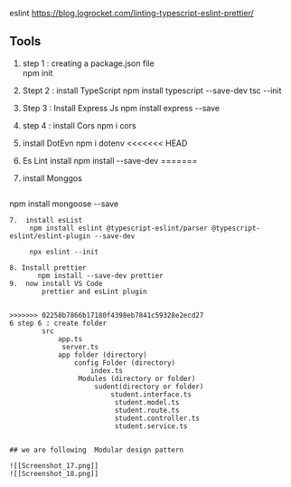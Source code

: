 
eslint  https://blog.logrocket.com/linting-typescript-eslint-prettier/

## Tools 

1.  step 1 : creating a package.json file   
		npm init 
		
2.  Stept 2 : install  TypeScript
	   npm install typescript --save-dev
		tsc --init
3. Step 3 : Install Express Js 
    npm install express --save
4.  step 4 : install Cors 
	   npm i cors
5.  install DotEvn 
	   npm i dotenv
<<<<<<< HEAD
6.  Es Lint install 
	 npm install --save-dev
=======
6. install Monggos 
   ```sh
npm install mongoose --save
```
7.  install esList 
	 npm install eslint @typescript-eslint/parser @typescript-eslint/eslint-plugin --save-dev
	 
	 npx eslint --init
	 
8. Install prettier
	   npm install --save-dev prettier
9.  now install VS Code 
		prettier and esLint plugin


>>>>>>> 02258b7866b17180f4398eb7841c59328e2ecd27
6 step 6 : create folder  
		src
			app.ts
			 server.ts
			app folder (directory)
				config Folder (directory)
				    index.ts
                 Modules (directory or folder)
	                 sudent(directory or folder)   
		                 student.interface.ts
			              student.model.ts
			              student.route.ts
			              student.controller.ts
			              student.service.ts


## we are following  Modular design pattern 

![[Screenshot_17.png]]
![[Screenshot_18.png]]
